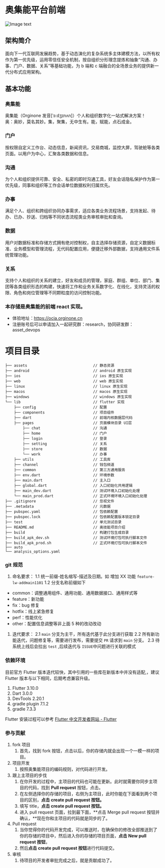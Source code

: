 # 奥集能平台前端

![Image text](https://user-images.githubusercontent.com/8328012/201800690-9f5e989e-4ed3-4817-85b9-b594ac89fd31.png)

## 架构简介

面向下一代互联网发展趋势，基于动态演化的复杂系统多主体建模方法，以所有权作为第一优先级，运用零信任安全机制，按自组织分形理念提炼和抽象“沟通、办事、门户、数据、关系”等基础功能，为 b 端和 c 端融合的全场景业务的提供新一代分布式应用架构。

## 基本功能

### 奥集能

奥集能（Orginone 发音[ˈɔːdʒɪnʌn]）个人和组织数字化一站式解决方案！  
奥：奥妙，莫名其妙。集，聚集，无中生有。能，赋能，点石成金。

### 门户

按权限自定义工作台、动态信息，新闻资讯，交易商城，监控大屏，驾驶舱等各类页面。以用户为中心，汇聚各类数据和信息。

### 沟通

为个人和组织提供可靠、安全、私密的即时沟通工具，好友会话隐私保护作为第一优先级，同事和组织等工作会话单位数据权利归属优先。

### 办事

满足个人、组织和跨组织协同办事需求，适应各类业务流程场景，支持发起、待办、已办、抄送、归档等不同状态流程类业务审核审批和查询。

### 数据

用户对数据标准和存储方式拥有绝对控制权，自主选择存储资源，自定义数据标准、业务模型和管理流程，无代码配置应用，便捷迁移外部数据，支持通用文件系统管理功能。

### 关系

支持个人和组织的关系的建立，好友和成员的管理，家庭、群组、单位、部门、集团等各类组织形态的构建，快速将工作和业务关系数字化、在线化，支持灵活的权限、角色和岗位管理等不同颗粒度的访问控制功能。

### 本存储是奥集能的前端 react 实现。

- 体验地址：https://ocia.orginone.cn
- 注册账号后可以申请加入一起研究群：research，协同研发群：asset_devops

# 项目目录

```
├── assets                              // 静态资源
├── android                             // android 原生实现
├── ios                                 // ios 原生实现
├── web                                 // web 原生实现
├── linux                               // linux 原生实现
├── macos                               // macos 原生实现
├── windows                             // windows 原生实现
└── lib                                 // flutter 实现
    ├── config                          // 配置
    ├── components                      // 项目组件
    ├── dart                            // 前端内核数据层代码
    ├── pages                           // 页面模块目录 UI层
        ├── chat                        // 沟通
        ├── home                        // 门户
        ├── login                       // 登录
        ├── setting                     // 关系
        ├── store                       // 数据
        └── work                        // 办事
    ├── utils                           // 工具库
    ├── channel                         // 钱包频道
    ├── common                          // 第三方通用服务
    ├── env.dart                        // 环境参数
    ├── main.dart                       // 主入口
    ├── global.dart                     // 入口初始化共用逻辑
    ├── main_dev.dart                   // 测试环境入口初始化处理
    └── main_prod.dart                  // 正式环境环境入口初始化处理
├── .gitignore                          // 忽视文件
├── .metadata                           // 元数据
├── pubspec.yaml                        // 包依赖配置
├── pubspec.lock                        // 包依赖配置版本锁定目录
├── test                                // 单元测试目录
├── README.md                           // 奥技能项目介绍
├── build                               // 构建打包生成目录
├── build_apk_dev.sh                    // 测试环境打包可执行脚本文件
├── build_apk_prod.sh                   // 正式环境打包可执行脚本文件
├── auto
└── analysis_options.yaml
```

### git 规范

1. 命名要求：
   1.1 统一前缀-姓名缩写-描述及日期。如 增加 XX 功能 `feature-lw-addmain1101`
   1.2 分支名称前缀如下

- common：调整通用组件、通用功能、通用数据接口、通用样式等
- feature：新功能
- fix：bug 修复
- hotfix：线上紧急修复
- perf：性能优化
- other：配置信息调整等非上面 5 种的改动改动

1. 迭代要求：
   2.1 `main` 分支为主干，所有迭代基于此分支进行获取
   2.2 所有新功能迭代，问题修复等，需要进行发布，需要提交 `PR` 请求到 `main` 分支。
   2.3 待系统上线后会拉出 `test` ,后续迭代与 `ISSUE`中问题进行关联的模式

### 依赖环境

目前官方 Flutter 版本迭代较快，其中引用的一些库在新版本中并没有适配,，建议 Flutter 版本与以下相同，后期考虑兼容升级。

1. Flutter 3.10.0
2. Dart 3.0.0
3. DevTools 2.20.1
4. gradle plugin 7.1.2
5. gradle 7.3.3

Flutter 安装过程可以参考 [Flutter 中文开发者网站 - Flutter](https://flutter.cn/docs)

### 参与贡献

1. fork 项目
   1. 首先，找到 fork 按钮，点击以后，你的存储内就会出现一个一模一样的项目。
2. 项目开发
   1. 按照奥集能项目的编码规则，对代码进行开发。
3. 跟上主项目的步伐
   1. 在你开发的过程中，主项目的代码也可能在更新。此时就需要你同步主项目的代码，找到 **Pull request** 按钮，点击。
   2. 在左侧选择你的存储的项目，右侧为主项目，此时你能在下面看到两个项目的区别，**点击 create pull request 按钮。**
   3. 填写 title，**点击 create pull request 按钮。**
   4. 进入 pull request 页面，拉到最下面，**点击 Merge pull request 按钮并确认，**现在你和主项目的代码就是同步的了。
4. Pull request
   1. 当你觉得你的代码开发完成，可以推送时，在确保你的修改全部推送到了你的存储的项目中，然后进入你的存储的项目页面，**点击 New pull request 按钮**，
   2. 然后**点击 create pull request 按钮**进行代码提交。
5. 审核
   1. 待项目的开发者审批完成之后，就是贡献成功了。
